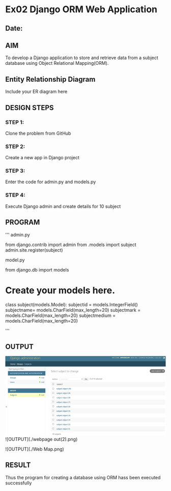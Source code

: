 # Ex02 Django ORM Web Application
## Date: 

## AIM
To develop a Django application to store and retrieve data from a subject database using Object Relational Mapping(ORM).

## Entity Relationship Diagram

Include your ER diagram here

## DESIGN STEPS

### STEP 1:
Clone the problem from GitHub

### STEP 2:
Create a new app in Django project

### STEP 3:
Enter the code for admin.py and models.py

### STEP 4:
Execute Django admin and create details for 10 subject

## PROGRAM

'''
admin.py

from django.contrib import admin
from .models import subject
admin.site.register(subject)

model.py

from django.db import models

# Create your models here.
class subject(models.Model):
    subjectid = models.IntegerField()
    subjectname= models.CharField(max_length=20)
    subjectmark = models.CharField(max_length=20)
    subjectmedium = models.CharField(max_length=20)

'''

## OUTPUT

![OUTPUT](./image.png)
![OUTPUT](./webpage out(2).png)

![OUTPUT](./Web Map.png)


## RESULT
Thus the program for creating a database using ORM hass been executed successfully
